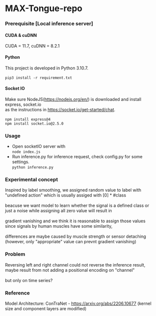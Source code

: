 # MAX-Tongue-repo
### Prerequisite [Local inference server]
#### CUDA & cuDNN
CUDA = 11.7, cuDNN = 8.2.1
#### Python
This project is developed in Python 3.10.7.
<br>
<br>   `pip3 install -r requirement.txt` 
<br>
#### Socket IO
Make sure NodeJS(https://nodejs.org/en/) is downloaded and install express, socket.io <br>
as the instructions in https://socket.io/get-started/chat. 
<br>
<br> `npm install express@4`
<br> `npm install socket.io@2.5.0`
<br>
### Usage
* Open socketIO server with
<br> `node index.js` <br>
* Run inference.py for inference request, check config.py for some settings.
<br> `python inference.py` <br>
### Experimental concept
Inspired by label smoothing, we assigned random value to label with "undefined action" which is usually assiged with [0] * #class <br>
<br> beacuse we want model to learn whether the signal is a defined class or just a noise while assigning all zero value will result in <br>
<br> gradient vanishing and we think it is reasonable to assign those values since signals by human muscles have some similarity, <br>
<br> differences are maybe caused by muscle strength or sensor detaching (however, only "appropriate" value can prevnt gradient vanishing) <br>
### Problem
Reversing left and right channel could not reverse the inference result, maybe result from not adding a positional encoding on "channel" <br>
<br> but only on time series? <br>
### Reference
Model Architecture: ConTraNet - https://arxiv.org/abs/2206.10677 (kernel size and component layers are modified)
